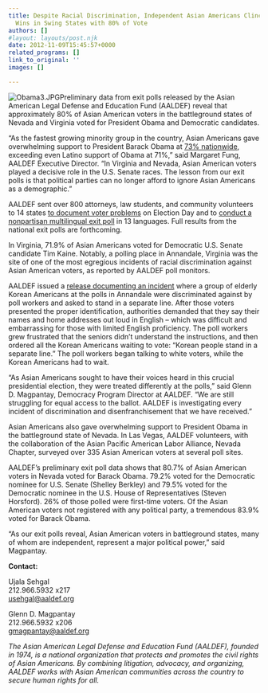 ```yaml
---
title: Despite Racial Discrimination, Independent Asian Americans Clinch Democratic
  Wins in Swing States with 80% of Vote
authors: []
#layout: layouts/post.njk
date: 2012-11-09T15:45:57+0000
related_programs: []
link_to_original: ''
images: []

---
```

![Obama3.JPG](/uploads/Obama3.JPG)Preliminary data from exit polls released by the Asian American Legal Defense and Education Fund (AALDEF) reveal that approximately 80% of Asian American voters in the battleground states of Nevada and Virginia voted for President Obama and Democratic candidates.

“As the fastest growing minority group in the country, Asian Americans gave overwhelming support to President Barack Obama at [73% nationwide](/press-release/obama-scoops-asian-american-vote-from-romney-by-staggering-margin-webinar-today/), exceeding even Latino support of Obama at 71%,” said Margaret Fung, AALDEF Executive Director. “In Virginia and Nevada, Asian American voters played a decisive role in the U.S. Senate races. The lesson from our exit polls is that political parties can no longer afford to ignore Asian Americans as a demographic.”

AALDEF sent over 800 attorneys, law students, and community volunteers to 14 states [to document voter problems](/press-release/asian-americans-report-voting-barriers-and-discrimination-at-poll-sites-across-usa/) on Election Day and to [conduct a nonpartisan multilingual exit poll](/press-release/aaldef-election-monitoring-sandy-14-state-exit-poll-2012/) in 13 languages. Full results from the national exit polls are forthcoming.

In Virginia, 71.9% of Asian Americans voted for Democratic U.S. Senate candidate Tim Kaine. Notably, a polling place in Annandale, Virginia was the site of one of the most egregious incidents of racial discrimination against Asian American voters, as reported by AALDEF poll monitors.

AALDEF issued a [release documenting an incident](/press-release/asian-americans-report-voting-barriers-and-discrimination-at-poll-sites-across-usa/) where a group of elderly Korean Americans at the polls in Annandale were discriminated against by poll workers and asked to stand in a separate line. After those voters presented the proper identification, authorities demanded that they say their names and home addresses out loud in English – which was difficult and embarrassing for those with limited English proficiency.  The poll workers grew frustrated that the seniors didn’t understand the instructions, and then ordered all the Korean Americans waiting to vote: “Korean people stand in a separate line.” The poll workers began talking to white voters, while the Korean Americans had to wait.

“As Asian Americans sought to have their voices heard in this crucial presidential election, they were treated differently at the polls,” said Glenn D. Magpantay, Democracy Program Director at AALDEF.  “We are still struggling for equal access to the ballot. AALDEF is investigating every incident of discrimination and disenfranchisement that we have received.”

Asian Americans also gave overwhelming support to President Obama in the battleground state of Nevada. In Las Vegas, AALDEF volunteers, with the collaboration of the Asian Pacific American Labor Alliance, Nevada Chapter, surveyed over 335 Asian American voters at several poll sites.

AALDEF’s preliminary exit poll data shows that 80.7% of Asian American voters in Nevada voted for Barack Obama. 79.2% voted for the Democratic nominee for U.S. Senate (Shelley Berkley) and 79.5% voted for the Democratic nominee in the U.S. House of Representatives (Steven Horsford). 26% of those polled were first-time voters. Of the Asian American voters not registered with any political party, a tremendous 83.9% voted for Barack Obama.

“As our exit polls reveal, Asian American voters in battleground states, many of whom are independent, represent a major political power,” said Magpantay.

**Contact:**

Ujala Sehgal  
212\.966.5932 x217  
[usehgal@aaldef.org](mailto:usehgal@aaldef.org)

Glenn D. Magpantay  
212\.966.5932 x206  
[gmagpantay@aaldef.org](mailto:gmagpantay@aaldef.org)

_The Asian American Legal Defense and Education Fund (AALDEF), founded in 1974, is a national organization that protects and promotes the civil rights of Asian Americans. By combining litigation, advocacy, and organizing, AALDEF works with Asian American communities across the country to secure human rights for all._